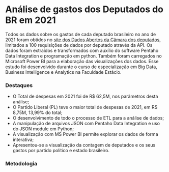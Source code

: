 # Análise de gastos dos Deputados do BR em 2021

Todos os dados sobre os gastos de cada deputado brasileiro no ano de 2021 foram obtidos no [site dos Dados Abertos da Câmara dos deputados](https://dadosabertos.camara.leg.br), limitados a 100 requisições de dados por deputado através da API. Os dados foram extraídos e transformados com auxílio do software Pentaho Data Integration e programação em python. Também foram carregados no Microsoft Power BI para a elaboração das visualizações dos dados. Esse estudo foi desenvolvido durante o curso de especialização em Big Data, Business Intelligence e Analytics na Faculdade Estácio.

### Destaques
- O Total de despesas em 2021 foi de R$ 62,5M, nos parâmetros desta análise;
- O Partido Liberal (PL) teve o maior total de despesas de 2021, em R$ 8,75M, 13,99% do total;
- O desenvolvimento de todo o processo de ETL para a análise de dados;
- A manipulação de arquivos JSON com Pentaho Data Integration e uso do JSON module em Python;
- A visualização com MS Power BI permite explorar os dados de forma interativa;
- Apresentou-se a visualização da contagem de deputados e os seus gastos por partido político e estado brasileiro.


### Metodologia
